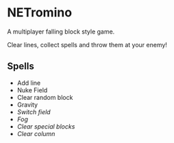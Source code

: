 # NETromino #

A multiplayer falling block style game.

Clear lines, collect spells and throw them at your
enemy!

## Spells ##
- Add line
- Nuke Field
- Clear random block
- Gravity
- _Switch field_
- _Fog_
- _Clear special blocks_
- _Clear column_
